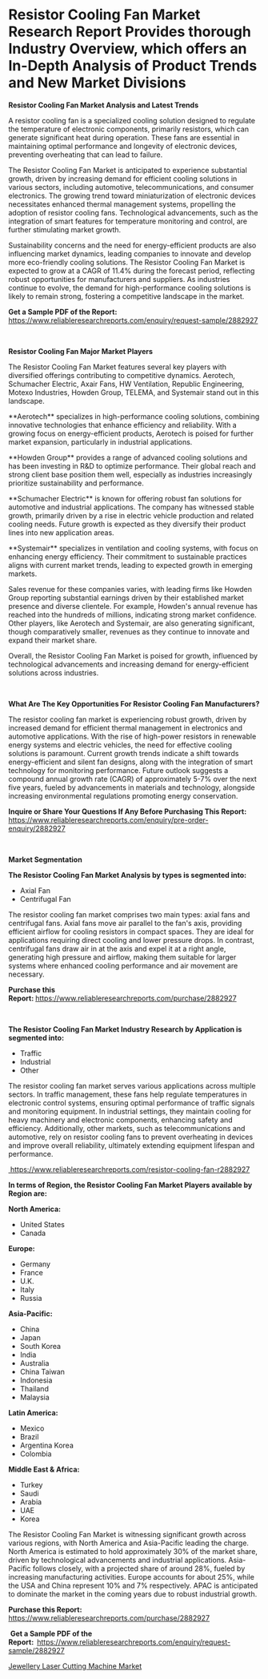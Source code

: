 <p><h1>Resistor Cooling Fan Market Research Report Provides thorough Industry Overview, which offers an In-Depth Analysis of Product Trends and New Market Divisions</h1></p><p><strong>Resistor Cooling Fan Market Analysis and Latest Trends</strong></p>
<p><p>A resistor cooling fan is a specialized cooling solution designed to regulate the temperature of electronic components, primarily resistors, which can generate significant heat during operation. These fans are essential in maintaining optimal performance and longevity of electronic devices, preventing overheating that can lead to failure.</p><p>The Resistor Cooling Fan Market is anticipated to experience substantial growth, driven by increasing demand for efficient cooling solutions in various sectors, including automotive, telecommunications, and consumer electronics. The growing trend toward miniaturization of electronic devices necessitates enhanced thermal management systems, propelling the adoption of resistor cooling fans. Technological advancements, such as the integration of smart features for temperature monitoring and control, are further stimulating market growth.</p><p>Sustainability concerns and the need for energy-efficient products are also influencing market dynamics, leading companies to innovate and develop more eco-friendly cooling solutions. The Resistor Cooling Fan Market is expected to grow at a CAGR of 11.4% during the forecast period, reflecting robust opportunities for manufacturers and suppliers. As industries continue to evolve, the demand for high-performance cooling solutions is likely to remain strong, fostering a competitive landscape in the market.</p></p>
<p><strong>Get a Sample PDF of the Report:&nbsp;</strong> <a href="https://www.reliableresearchreports.com/enquiry/request-sample/2882927?utm_campaign=3313&utm_medium=2&utm_source=Github&utm_content=ia&utm_term=13032025&utm_id=resistor-cooling-fan">https://www.reliableresearchreports.com/enquiry/request-sample/2882927</a></p>
<p>&nbsp;</p>
<p><strong>Resistor Cooling Fan Major Market Players</strong></p>
<p><p>The Resistor Cooling Fan Market features several key players with diversified offerings contributing to competitive dynamics. Aerotech, Schumacher Electric, Axair Fans, HW Ventilation, Republic Engineering, Motexo Industries, Howden Group, TELEMA, and Systemair stand out in this landscape.</p><p>**Aerotech** specializes in high-performance cooling solutions, combining innovative technologies that enhance efficiency and reliability. With a growing focus on energy-efficient products, Aerotech is poised for further market expansion, particularly in industrial applications.</p><p>**Howden Group** provides a range of advanced cooling solutions and has been investing in R&D to optimize performance. Their global reach and strong client base position them well, especially as industries increasingly prioritize sustainability and performance.</p><p>**Schumacher Electric** is known for offering robust fan solutions for automotive and industrial applications. The company has witnessed stable growth, primarily driven by a rise in electric vehicle production and related cooling needs. Future growth is expected as they diversify their product lines into new application areas.</p><p>**Systemair** specializes in ventilation and cooling systems, with focus on enhancing energy efficiency. Their commitment to sustainable practices aligns with current market trends, leading to expected growth in emerging markets.</p><p>Sales revenue for these companies varies, with leading firms like Howden Group reporting substantial earnings driven by their established market presence and diverse clientele. For example, Howden's annual revenue has reached into the hundreds of millions, indicating strong market confidence. Other players, like Aerotech and Systemair, are also generating significant, though comparatively smaller, revenues as they continue to innovate and expand their market share.</p><p>Overall, the Resistor Cooling Fan Market is poised for growth, influenced by technological advancements and increasing demand for energy-efficient solutions across industries.</p></p>
<p>&nbsp;</p>
<p><strong>What Are The Key Opportunities For Resistor Cooling Fan Manufacturers?</strong></p>
<p><p>The resistor cooling fan market is experiencing robust growth, driven by increased demand for efficient thermal management in electronics and automotive applications. With the rise of high-power resistors in renewable energy systems and electric vehicles, the need for effective cooling solutions is paramount. Current growth trends indicate a shift towards energy-efficient and silent fan designs, along with the integration of smart technology for monitoring performance. Future outlook suggests a compound annual growth rate (CAGR) of approximately 5-7% over the next five years, fueled by advancements in materials and technology, alongside increasing environmental regulations promoting energy conservation.</p></p>
<p><strong>Inquire or Share Your Questions If Any Before Purchasing This Report:</strong> <a href="https://www.reliableresearchreports.com/enquiry/pre-order-enquiry/2882927?utm_campaign=3313&utm_medium=2&utm_source=Github&utm_content=ia&utm_term=13032025&utm_id=resistor-cooling-fan">https://www.reliableresearchreports.com/enquiry/pre-order-enquiry/2882927</a></p>
<p>&nbsp;</p>
<p><strong>Market Segmentation</strong></p>
<p><strong>The Resistor Cooling Fan Market Analysis by types is segmented into:</strong></p>
<p><ul><li>Axial Fan</li><li>Centrifugal Fan</li></ul></p>
<p><p>The resistor cooling fan market comprises two main types: axial fans and centrifugal fans. Axial fans move air parallel to the fan's axis, providing efficient airflow for cooling resistors in compact spaces. They are ideal for applications requiring direct cooling and lower pressure drops. In contrast, centrifugal fans draw air in at the axis and expel it at a right angle, generating high pressure and airflow, making them suitable for larger systems where enhanced cooling performance and air movement are necessary.</p></p>
<p><strong>Purchase this Report:&nbsp;</strong><a href="https://www.reliableresearchreports.com/purchase/2882927?utm_campaign=3313&utm_medium=2&utm_source=Github&utm_content=ia&utm_term=13032025&utm_id=resistor-cooling-fan">https://www.reliableresearchreports.com/purchase/2882927</a></p>
<p>&nbsp;</p>
<p><strong>The Resistor Cooling Fan Market Industry Research by Application is segmented into:</strong></p>
<p><ul><li>Traffic</li><li>Industrial</li><li>Other</li></ul></p>
<p><p>The resistor cooling fan market serves various applications across multiple sectors. In traffic management, these fans help regulate temperatures in electronic control systems, ensuring optimal performance of traffic signals and monitoring equipment. In industrial settings, they maintain cooling for heavy machinery and electronic components, enhancing safety and efficiency. Additionally, other markets, such as telecommunications and automotive, rely on resistor cooling fans to prevent overheating in devices and improve overall reliability, ultimately extending equipment lifespan and performance.</p></p>
<p><a href="https://www.reliableresearchreports.com/resistor-cooling-fan-r2882927?utm_campaign=3313&utm_medium=2&utm_source=Github&utm_content=ia&utm_term=13032025&utm_id=resistor-cooling-fan">&nbsp;https://www.reliableresearchreports.com/resistor-cooling-fan-r2882927</a></p>
<p><strong>In terms of Region, the Resistor Cooling Fan Market Players available by Region are:</strong></p>
<p>
    <p> <strong> North America: </strong>
        <ul>
            <li>United States</li>
            <li>Canada</li>
        </ul>
        </p> 
    <p> <strong> Europe: </strong>
        <ul>
            <li>Germany</li>
            <li>France</li>
            <li>U.K.</li>
            <li>Italy</li>
            <li>Russia</li>
        </ul>
        </p> 
    <p> <strong> Asia-Pacific: </strong>
        <ul>
            <li>China</li>
            <li>Japan</li>
            <li>South Korea</li>
            <li>India</li>
            <li>Australia</li>
            <li>China Taiwan</li>
            <li>Indonesia</li>
            <li>Thailand</li>
            <li>Malaysia</li>
        </ul>
        </p> 
    <p> <strong> Latin America: </strong>
        <ul>
            <li>Mexico</li>
            <li>Brazil</li>
            <li>Argentina Korea</li>
            <li>Colombia</li>
        </ul>
        </p> 
    <p> <strong> Middle East & Africa: </strong>
        <ul>
            <li>Turkey</li>
            <li>Saudi</li>
            <li>Arabia</li>
            <li>UAE</li>
            <li>Korea</li>
        </ul>
    </p>
    </p>
<p><p>The Resistor Cooling Fan Market is witnessing significant growth across various regions, with North America and Asia-Pacific leading the charge. North America is estimated to hold approximately 30% of the market share, driven by technological advancements and industrial applications. Asia-Pacific follows closely, with a projected share of around 28%, fueled by increasing manufacturing activities. Europe accounts for about 25%, while the USA and China represent 10% and 7% respectively. APAC is anticipated to dominate the market in the coming years due to robust industrial growth.</p></p>
<p><strong>Purchase this Report: </strong><a href="https://www.reliableresearchreports.com/purchase/2882927?utm_campaign=3313&utm_medium=2&utm_source=Github&utm_content=ia&utm_term=13032025&utm_id=resistor-cooling-fan">https://www.reliableresearchreports.com/purchase/2882927</a></p>
<p>&nbsp;<strong>Get a Sample PDF of the Report:&nbsp;&nbsp;</strong><a href="https://www.reliableresearchreports.com/enquiry/request-sample/2882927?utm_campaign=3313&utm_medium=2&utm_source=Github&utm_content=ia&utm_term=13032025&utm_id=resistor-cooling-fan">https://www.reliableresearchreports.com/enquiry/request-sample/2882927</a></p>
<p><strong></strong></p>
<p><p><a href="https://github.com/jhamygunler/Market-Research-Report-List-1/blob/main/jewellery-laser-cutting-machine-market.md?utm_campaign=3313&utm_medium=2&utm_source=Github&utm_content=ia&utm_term=13032025&utm_id=resistor-cooling-fan">Jewellery Laser Cutting Machine Market</a></p></p>